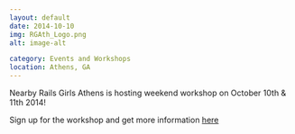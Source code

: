 ```yaml
---
layout: default
date: 2014-10-10
img: RGAth_Logo.png
alt: image-alt

category: Events and Workshops
location: Athens, GA
---
```


Nearby Rails Girls Athens is hosting weekend workshop on October 10th & 11th 2014!

Sign up for the workshop and get more information [here](http://www.railsgirlsathens.com)

